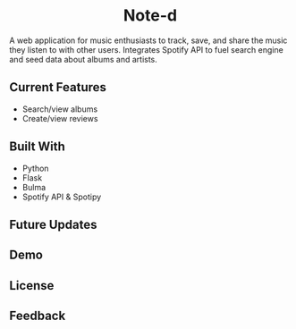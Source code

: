 <h1 align="center">Note-d</h1>

A web application for music enthusiasts to track, save, and share the music they listen to with other users. Integrates Spotify API to fuel search engine and seed data about albums and artists.

## Current Features
* Search/view albums
* Create/view reviews


## Built With
* Python
* Flask
* Bulma
* Spotify API & Spotipy

## Future Updates

## Demo

## License

## Feedback

